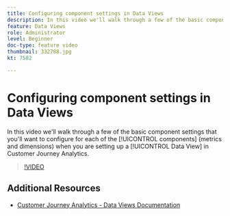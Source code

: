 ```yaml
---
title: Configuring component settings in Data Views
description: In this video we'll walk through a few of the basic component settings that you'll want to configure for each of the components (metrics and dimensions) when you are setting up a Data View in Customer Journey Analytics.
feature: Data Views
role: Administrator
level: Beginner
doc-type: feature video
thumbnail: 332788.jpg
kt: 7582

---
```


# Configuring component settings in Data Views

In this video we'll walk through a few of the basic component settings that you'll want to configure for each of the [!UICONTROL components] (metrics and dimensions) when you are setting up a [!UICONTROL Data View] in Customer Journey Analytics.

>[!VIDEO](https://video.tv.adobe.com/v/332788/?quality=12&learn=on)

## Additional Resources

* [Customer Journey Analytics - Data Views Documentation](https://experienceleague.adobe.com/docs/analytics-platform/using/cja-dataviews/create-dataview.html)
